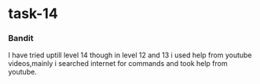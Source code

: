 # task-14 #
### Bandit ###
I have tried uptill level 14 though in level 12 and 13 i used help from youtube videos,mainly i searched internet for commands and took help from youtube.
